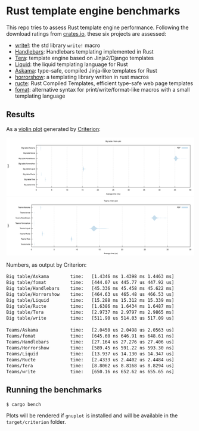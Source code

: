 # Rust template engine benchmarks

This repo tries to assess Rust template engine performance. Following the
download ratings from [crates.io][crates], these six projects are assessed:

- [write!][write]: the std library `write!` macro
- [Handlebars][handlebars]: Handlebars templating implemented in Rust
- [Tera][tera]: template engine based on Jinja2/Django templates
- [Liquid][liquid]: the liquid templating language for Rust
- [Askama][askama]: type-safe, compiled Jinja-like templates for Rust
- [horrorshow][horrorshow]: a templating library written in rust macros
- [ructe][ructe]: Rust Compiled Templates, efficient type-safe web page templates
- [fomat][fomat]: alternative syntax for print/write/format-like macros with a small templating language

[crates]: https://crates.io/categories/template-engine
[write]: https://doc.rust-lang.org/std/macro.write.html
[handlebars]: https://github.com/sunng87/handlebars-rust
[tera]: https://github.com/Keats/tera
[liquid]: https://github.com/cobalt-org/liquid-rust
[askama]: https://github.com/djc/askama
[ructe]: https://github.com/kaj/ructe
[horrorshow]: https://github.com/Stebalien/horrorshow-rs
[fomat]: https://github.com/krdln/fomat-macros

## Results

As a [violin plot] generated by [Criterion]:

![Big table violin plot](big-table.svg)
![Teams violin plot](teams.svg)

[violin plot]: https://en.wikipedia.org/wiki/Violin_plot
[Criterion]: https://japaric.github.io/criterion.rs/

Numbers, as output by Criterion:

```
Big table/Askama        time:   [1.4346 ms 1.4398 ms 1.4463 ms]                              
Big table/fomat         time:   [444.07 us 445.77 us 447.92 us]                            
Big table/Handlebars    time:   [45.336 ms 45.458 ms 45.622 ms]                                  
Big table/Horrorshow    time:   [464.63 us 465.48 us 466.53 us]                                 
Big table/Liquid        time:   [15.288 ms 15.312 ms 15.339 ms]                              
Big table/Ructe         time:   [1.6386 ms 1.6434 ms 1.6487 ms]                             
Big table/Tera          time:   [2.9737 ms 2.9797 ms 2.9865 ms]                            
Big table/write         time:   [511.90 us 514.03 us 517.09 us]                            

Teams/Askama            time:   [2.0450 us 2.0498 us 2.0563 us]                          
Teams/fomat             time:   [645.60 ns 646.91 ns 648.61 ns]                         
Teams/Handlebars        time:   [27.164 us 27.276 us 27.406 us]                              
Teams/Horrorshow        time:   [589.45 ns 591.22 ns 593.30 ns]                              
Teams/Liquid            time:   [13.937 us 14.130 us 14.347 us]                          
Teams/Ructe             time:   [2.4333 us 2.4402 us 2.4484 us]                         
Teams/Tera              time:   [8.8062 us 8.8168 us 8.8294 us]                        
Teams/write             time:   [650.16 ns 652.62 ns 655.65 ns]                         
```

## Running the benchmarks

```bash
$ cargo bench
```

Plots will be rendered if `gnuplot` is installed and will be available in the
`target/criterion` folder.
